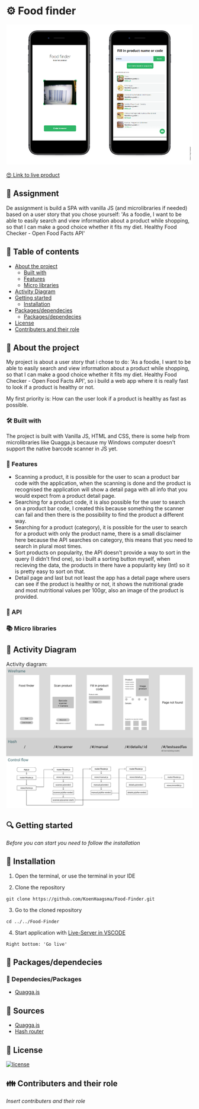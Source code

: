 
# ⚙ Food finder

![Food Finder App](./images/design.png)<br><br>
[😍 Link to live product](https://koenhaagsma.github.io/Food-Finder/index.html)


## 📂 Assignment
De assignment is build a SPA with vanilla JS (and microlibraries if needed) based on a user story that you chose yourself:
'As a foodie, I want to be able to easily search and view information about a product while shopping, so that I can make a good choice whether it fits my diet. Healthy Food Checker - Open Food Facts API'

## 🧾 Table of contents
-   [About the project](##About-the-project)
      * [Built with](###Built-with)
      * [Features](###Features)
      * [Micro libraries](###Micro-libraries)
-   [Activity Diagram](##Activity-Diagram)
-   [Getting started](##Getting-started)
      * [Installation](##Installation)
-   [Packages/dependecies](##Packages/dependecies)
      * [Packages/dependecies](###Dependecies/Packages)
-   [License](##License)
-   [Contributers and their role](##Contributers)

## 📖 About the project
My project is about a user story that i chose to do: 'As a foodie, I want to be able to easily search and view information about a product while shopping, so that I can make a good choice whether it fits my diet. Healthy Food Checker - Open Food Facts API', so i build a web app where it is really fast to look if a product is healthy or not.

My first priority is: How can the user look if a product is healthy as fast as possible.

### 🛠 Built with
The project is built with Vanilla JS, HTML and CSS, there is some help from microlibraries like Quagga.js because my Windows computer doesn't support the native barcode scanner in JS yet.

### 🌟 Features
- Scanning a product, it is possible for the user to scan a product bar code with the application, when the scanning is done and the product is recognised the application will show a detail paga with all info that you would expect from a product detail page.
- Searching for a product code, it is also possible for the user to search on a product bar code, I created this because something the scanner can fail and then there is the possibility to find the product a different way.
- Searching for a product (category), it is possible for the user to search for a product with only the product name, there is a small disclaimer here because the API searches on category, this means that you need to search in plural most times.
- Sort products on popularity, the API doesn't provide a way to sort in the query (I didn't find one), so i built a sorting button myself, when recieving the data, the products in there have a popularity key (Int) so it is pretty easy to sort on that.
- Detail page and last but not least the app has a detail page where users can see if the product is healthy or not, it shows the nutritional grade and most nutritional values per 100gr, also an image of the product is provided.

### 🔁 API

### 📚 Micro libraries

## 🎱 Activity Diagram
Activity diagram: <br>
![Activity Diagram](./images/activityDiagram.png)

## 🔍 Getting started
*Before you can start you need to follow the installation*

## 🔨 Installation
1. Open the terminal, or use the terminal in your IDE

2. Clone the repository
```
git clone https://github.com/KoenHaagsma/Food-Finder.git
```
3. Go to the cloned repository
```
cd ../../Food-Finder
```
4. Start application with [Live-Server in VSCODE](https://marketplace.visualstudio.com/items?itemName=ritwickdey.LiveServer)
```
Right bottom: 'Go live'
```

## 🧰 Packages/dependecies

### 🧱 Dependecies/Packages
- [Quagga.js](https://serratus.github.io/quaggaJS/)

## 📑 Sources
- [Quagga.js](https://serratus.github.io/quaggaJS/)
- [Hash router](https://github.com/rishavs/vanillajs-spa)

## 🔖 License
[![license](https://img.shields.io/github/license/DAVFoundation/captain-n3m0.svg?style=flat-square)]()

## 👪 Contributers and their role
*Insert contributers and their role*
